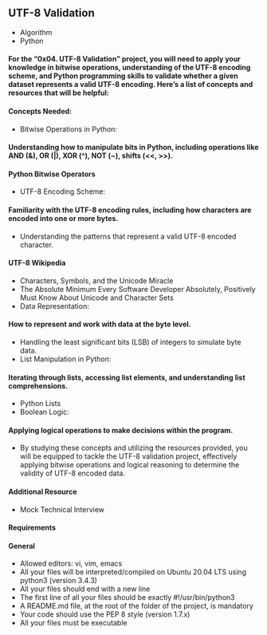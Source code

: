 ## UTF-8 Validation
- Algorithm
- Python

#### For the “0x04. UTF-8 Validation” project, you will need to apply your knowledge in bitwise operations, understanding of the UTF-8 encoding scheme, and Python programming skills to validate whether a given dataset represents a valid UTF-8 encoding. Here’s a list of concepts and resources that will be helpful:

#### Concepts Needed:
- Bitwise Operations in Python:

#### Understanding how to manipulate bits in Python, including operations like AND (&), OR (|), XOR (^), NOT (~), shifts (<<, >>).

#### Python Bitwise Operators
- UTF-8 Encoding Scheme:

#### Familiarity with the UTF-8 encoding rules, including how characters are encoded into one or more bytes.
- Understanding the patterns that represent a valid UTF-8 encoded character.

#### UTF-8 Wikipedia
- Characters, Symbols, and the Unicode Miracle
- The Absolute Minimum Every Software Developer Absolutely, Positively Must Know About Unicode and Character Sets
- Data Representation:

#### How to represent and work with data at the byte level.
- Handling the least significant bits (LSB) of integers to simulate byte data.
- List Manipulation in Python:

#### Iterating through lists, accessing list elements, and understanding list comprehensions.
- Python Lists
- Boolean Logic:

#### Applying logical operations to make decisions within the program.
- By studying these concepts and utilizing the resources provided, you will be equipped to tackle the UTF-8 validation project, effectively applying bitwise operations and logical reasoning to determine the validity of UTF-8 encoded data.

#### Additional Resource
- Mock Technical Interview

#### Requirements
#### General
- Allowed editors: vi, vim, emacs
- All your files will be interpreted/compiled on Ubuntu 20.04 LTS using python3 (version 3.4.3)
- All your files should end with a new line
- The first line of all your files should be exactly #!/usr/bin/python3
- A README.md file, at the root of the folder of the project, is mandatory
- Your code should use the PEP 8 style (version 1.7.x)
- All your files must be executable

